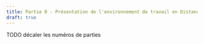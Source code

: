 ```yaml
---
title: Partie 0 - Présentation de l'environnement de travail en Distanciel
draft: true
---
```



TODO décaler les numéros de parties